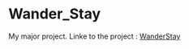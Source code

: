# Wander_Stay
My major project.
Linke to the project : [WanderStay](https://wander-stay-bia5.onrender.com/listings)
